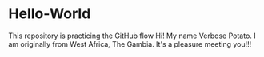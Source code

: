 # Hello-World
This repository is practicing the GitHub flow
Hi! My name Verbose Potato. I am originally from West Africa, The Gambia. It's a pleasure meeting you!!!

